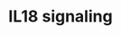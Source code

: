 ---
annotations:
- id: PW:0000883
  parent: regulatory pathway
  type: Pathway Ontology
  value: interleukin-1 signaling pathway
- id: PW:0000512
  parent: signaling pathway
  type: Pathway Ontology
  value: Interleukin mediated signaling pathway
- id: PW:0000820
  parent: signaling pathway
  type: Pathway Ontology
  value: signaling pathway in the adaptive immune response
- id: PW:0001059
  parent: classic metabolic pathway
  type: Pathway Ontology
  value: oxidative phosphorylation pathway
authors:
- Subbannayya
- Khanspers
- Egonw
- Rex D A B
- Eweitz
- Ddigles
citedin:
- link: PMC9440113
  title: Machine learning and bioinformatics to identify 8 autophagy-related biomarkers
    and construct gene regulatory networks in dilated cardiomyopathy (2022)
- link: PMC9130749
  title: 'The Biological Interaction of SARS-CoV-2 Infection and Osteoporosis: A Preliminary
    Study (2022)'
- link: PMC7850313
  title: Protein Phosphatase 1 Regulatory Subunit 3B Genotype at rs4240624 Has a Major
    Effect on Gallbladder Bile Composition (2020)
- link: PMC7272533
  title: A comprehensive pathway map of IL-18-mediated signalling (2019)
- link: PMC9675776
  title: GediNET for discovering gene associations across diseases using knowledge
    based machine learning approach (2022)
- link: PMC9664052
  title: Systems biology approach reveals a common molecular basis for COVID-19 and
    non-alcoholic fatty liver disease (NAFLD) (2022)
- link: 10.3389/fphar.2024.1373007
  title: Gastric cancer actionable genomic alterations across diverse populations
    worldwide and pharmacogenomics strategies based on precision oncology (2024)
- link: 10.1016/j.humgen.2022.201135
  title: In silico transcriptional analysis of asymptomatic and severe COVID-19 patients
    reveals the susceptibility of severe patients to other comorbidities and non-viral
    pathological conditions (2023)
- link: 10.3390/pathogens12111373
  title: Transcriptional Profiling of SARS-CoV-2-Infected Calu-3 Cells Reveals Immune-Related
    Signaling Pathways (2024)
- link: 10.3389/fimmu.2021.769011
  title: 'A Practical Strategy for Exploring the Pharmacological Mechanism of Luteolin
    Against COVID-19/Asthma Comorbidity: Findings of System Pharmacology and Bioinformatics
    Analysis (2024)'
communities: []
description: Interleukin-18 (IL-18) is a member of the IL-1 family of cytokines and
  was initially described as an IFN-γ-inducing factor derived from anti-CD3-stimulated
  T-helper (Th)1 cells. IL-18 plays a significant role in the activation of hematopoietic
  cell types mediating both Th1 and Th2 responses and is the primary inducer of interferon-γ
  in these cells. The biological activity of IL-18 is mediated through its binding
  to the IL-18 receptor complex and activation of nuclear factor-κB (NF-κB), culminating
  in the production and release of several cytokines, chemokines, and cellular adhesion
  molecules. In certain cell types, IL-18 also activates mitogen-activated protein
  kinases (MAPKs) and phosphoinositide 3-kinase/ AKT serine/threonine kinase (PI3K/AKT)
  signaling modules leading to the production and release of proinflammatory cytokines.
  IL-18-mediated signaling acts as one of the vital components of the immunomodulatory
  cytokine networks involved in host defense, inflammation, and tissue regeneration.
  Albeit its biomedical importance, a comprehensive resource of IL-18 mediated signaling
  pathway is currently lacking. In this study, we report on the development of an
  integrated pathway map of IL-18/IL-18R signaling. The pathway map was developed
  through literature mining from published literature based on manual curation guidelines
  adapted from NetPath and includes information on 16 protein-protein interaction
  events, 38 enzyme-catalysis events, 12 protein translocation events, 26 activations/inhibition
  events, transcriptional regulators, 230 gene regulation events and 84 induced protein
  expression events.
last-edited: 2025-07-08
ndex: eeaf80fb-8b6c-11eb-9e72-0ac135e8bacf
organisms:
- Homo sapiens
redirect_from:
- /index.php/Pathway:WP4754
- /instance/WP4754
- /instance/WP4754_r139833
revision: r139833
schema-jsonld:
- '@context': https://schema.org/
  '@id': https://wikipathways.github.io/pathways/WP4754.html
  '@type': Dataset
  creator:
    '@type': Organization
    name: WikiPathways
  description: Interleukin-18 (IL-18) is a member of the IL-1 family of cytokines
    and was initially described as an IFN-γ-inducing factor derived from anti-CD3-stimulated
    T-helper (Th)1 cells. IL-18 plays a significant role in the activation of hematopoietic
    cell types mediating both Th1 and Th2 responses and is the primary inducer of
    interferon-γ in these cells. The biological activity of IL-18 is mediated through
    its binding to the IL-18 receptor complex and activation of nuclear factor-κB
    (NF-κB), culminating in the production and release of several cytokines, chemokines,
    and cellular adhesion molecules. In certain cell types, IL-18 also activates mitogen-activated
    protein kinases (MAPKs) and phosphoinositide 3-kinase/ AKT serine/threonine kinase
    (PI3K/AKT) signaling modules leading to the production and release of proinflammatory
    cytokines. IL-18-mediated signaling acts as one of the vital components of the
    immunomodulatory cytokine networks involved in host defense, inflammation, and
    tissue regeneration. Albeit its biomedical importance, a comprehensive resource
    of IL-18 mediated signaling pathway is currently lacking. In this study, we report
    on the development of an integrated pathway map of IL-18/IL-18R signaling. The
    pathway map was developed through literature mining from published literature
    based on manual curation guidelines adapted from NetPath and includes information
    on 16 protein-protein interaction events, 38 enzyme-catalysis events, 12 protein
    translocation events, 26 activations/inhibition events, transcriptional regulators,
    230 gene regulation events and 84 induced protein expression events.
  keywords:
  - ACACB
  - AKT1
  - AMPK1
  - BAX
  - BID
  - CASP3
  - CASP8
  - CEBPB
  - CFLAR
  - CHUK
  - CREB1
  - CSN2
  - CTNNB1
  - CYCS
  - ELAVL1
  - ELK1
  - FAS
  - FASLG
  - GATA1
  - GRIN2B
  - GSK3A
  - GSK3B
  - HSPB1
  - IKBKB
  - IL-18BP
  - IL18
  - IL18R1
  - IL18RAP
  - IL37
  - IMP3
  - IRAK1
  - IRAK4
  - IRF1
  - JUN
  - LCK
  - MAP2K7
  - MAP3K7
  - MAPK1
  - MAPK14
  - MAPK3
  - MAPK8
  - MAPK9
  - MEF2A
  - MYD88
  - NCF1
  - NCF2
  - NFATC4
  - NFKB1
  - NFKBIA
  - NOX1
  - PARP1
  - PIK3R1
  - PRKCA
  - PRKCB
  - PRKCD
  - PTEN
  - Protein
  - RAF1
  - RELA
  - RPS6
  - RPS6KB1
  - SLC12A3
  - SP1
  - SRC
  - STAT3
  - TICAM2
  - TNF
  - TNFRSF1A
  - TP53
  - TRAF6
  license: CC0
  name: IL18 signaling
seo: CreativeWork
title: IL18 signaling
wpid: WP4754
---